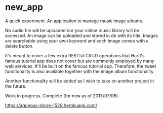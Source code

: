 new_app
=======

A quick experiment. An application to manage ~~music~~ image albums. 

No audio file will be uploaded nor your online music library will be accessed. An image can be uploaded and stored in db with its title. Images are searchable using your own keyword and each image comes with a delete button. 

It's meant to cover a few extra RESTful CRUD operations that Hartl's famous tutorial app does not cover but are commonly employed by many web services. It'll be built on the famous tutorial app. Therefore, the tweet functionality is also available together with the image album functionality.

Another functionality will be added as I wish to take on another project in the future.

~~Work in progress~~. Complete (for now as of 2013/07/06). 

https://aqueous-shore-1529.herokuapp.com/